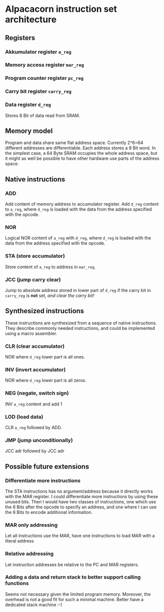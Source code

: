 # Alpacacorn instruction set architecture


## Registers

### Akkumulator register `a_reg`

### Memory access register `mar_reg`

### Program counter register `pc_reg`

### Carry bit register `carry_reg`

### Data register `d_reg`
Stores 8 Bit of data read from SRAM.


## Memory model
Program and data share same flat address space.
Currently 2^6=64 different addresses are differentiable.
Each address stores a 8 Bit word.
In the simplest case, a 64 Byte SRAM occupies the whole address space,
but it might as well be possible to have other hardware use parts
of the address space.


## Native instructions

### ADD <adr>
Add content of memory address to accumulator register.
Add `d_reg` content to `a_reg`, where `d_reg` is loaded with the data
from the address specified with the opcode.

### NOR <adr>
Logical NOR content of `a_reg` with `d_reg`,
where `d_reg` is loaded with the data from the address specified with the opcode.

### STA (store accumulator)
Store content of `a_reg` to address in `mar_reg`.

### JCC (jump carry clear)
Jump to absolute address stored in lower part of `d_reg` if the carry bit in `carry_reg` is **not** set, *and clear the carry bit!*


## Synthesized instructions

These instructions are synthesized from a sequence of native instructions.
They describe commonly needed instructions, and could be implemented
using a macro assembler.

### CLR (clear accumulator)
NOR where `d_reg` lower part is all ones.

### INV (invert accumulator)
NOR where `d_reg` lower part is all zeros.

### NEG (negate, switch sign)
INV `a_reg` content and add 1

### LOD (load data)
CLR `a_reg` followed by ADD.

### JMP (jump unconditionally)
JCC adr followed by JCC adr


## Possible future extensions

### Differentiate more instructions
The STA instructions has no argument/address because it directly works with the MAR register.
I could differentiate more instructions by using these unused bits.
Then I would have two classes of instructions,
one which use the 6 Bits after the opcode to specify an address,
and one where I can use the 6 Bits to encode additional information.

### MAR only addressing
Let all instructions use the MAR,
have one instructions to load MAR with a literal address

### Relative addressing
Let instruction addresses be relative to the PC and MAR registers.


### Adding a data and return stack to better support calling functions
Seems not necessary given the limited program memory.
Moreover, the overhead is not a good fit for such a minimal machine.
Better have a dedicated stack machine :-)
